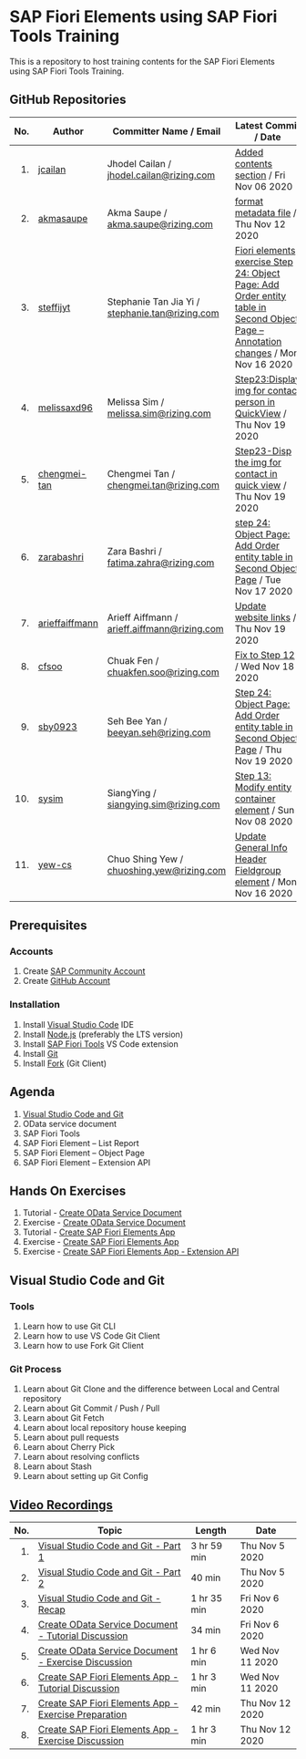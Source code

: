 # SAP Fiori Elements using SAP Fiori Tools Training

This is a repository to host training contents for the SAP Fiori Elements using SAP Fiori Tools Training.

## GitHub Repositories

| No. | Author | Committer Name / Email | Latest Commit / Date | Commits |
| ---:| ------ | ---------------------- | -------------------- |:-------:|
| 1. | [jcailan](https:&#x2F;&#x2F;github.com&#x2F;jcailan) | Jhodel Cailan / jhodel.cailan@rizing.com | [Added contents section](https:&#x2F;&#x2F;github.com&#x2F;jcailan&#x2F;fiori-element&#x2F;commit&#x2F;ad86a6b8116b4dd8ad657d3bbb54537ebb57abe1) / Fri Nov 06 2020 | [7](https:&#x2F;&#x2F;github.com&#x2F;jcailan&#x2F;fiori-element&#x2F;commits) |
| 2. | [akmasaupe](https:&#x2F;&#x2F;github.com&#x2F;akmasaupe) | Akma Saupe / akma.saupe@rizing.com | [format metadata file](https:&#x2F;&#x2F;github.com&#x2F;akmasaupe&#x2F;fiori-element&#x2F;commit&#x2F;38787acf68308c71198cd9356a83f5430d483b7f) / Thu Nov 12 2020 | [13](https:&#x2F;&#x2F;github.com&#x2F;akmasaupe&#x2F;fiori-element&#x2F;commits) |
| 3. | [steffijyt](https:&#x2F;&#x2F;github.com&#x2F;steffijyt) | Stephanie Tan Jia Yi / stephanie.tan@rizing.com | [Fiori elements exercise Step 24: Object Page: Add Order entity table in Second Object Page – Annotation changes](https:&#x2F;&#x2F;github.com&#x2F;steffijyt&#x2F;fiori-element&#x2F;commit&#x2F;50ec08e0d0c49b8b1b71f9b209cdc924e135dac1) / Mon Nov 16 2020 | [75](https:&#x2F;&#x2F;github.com&#x2F;steffijyt&#x2F;fiori-element&#x2F;commits) |
| 4. | [melissaxd96](https:&#x2F;&#x2F;github.com&#x2F;melissaxd96) | Melissa Sim / melissa.sim@rizing.com | [Step23:Display img for contact person in QuickView](https:&#x2F;&#x2F;github.com&#x2F;melissaxd96&#x2F;fiori-element&#x2F;commit&#x2F;4583ecb293715bd62699a4195d421748d117f27e) / Thu Nov 19 2020 | [85](https:&#x2F;&#x2F;github.com&#x2F;melissaxd96&#x2F;fiori-element&#x2F;commits) |
| 5. | [chengmei-tan](https:&#x2F;&#x2F;github.com&#x2F;chengmei-tan) | Chengmei Tan / chengmei.tan@rizing.com | [Step23-Disp the img for contact in quick view](https:&#x2F;&#x2F;github.com&#x2F;chengmei-tan&#x2F;fiori-element&#x2F;commit&#x2F;0adea9ad523b6643697a74a2f7e2472703a7da0f) / Thu Nov 19 2020 | [100](https:&#x2F;&#x2F;github.com&#x2F;chengmei-tan&#x2F;fiori-element&#x2F;commits) |
| 6. | [zarabashri](https:&#x2F;&#x2F;github.com&#x2F;zarabashri) | Zara Bashri / fatima.zahra@rizing.com | [step 24: Object Page: Add Order entity table in Second Object Page](https:&#x2F;&#x2F;github.com&#x2F;zarabashri&#x2F;fiori-element&#x2F;commit&#x2F;f68d7fb673ec3a5e09761daa1f05c35dc94d515d) / Tue Nov 17 2020 | [68](https:&#x2F;&#x2F;github.com&#x2F;zarabashri&#x2F;fiori-element&#x2F;commits) |
| 7. | [arieffaiffmann](https:&#x2F;&#x2F;github.com&#x2F;arieffaiffmann) | Arieff Aiffmann / arieff.aiffmann@rizing.com | [Update website links](https:&#x2F;&#x2F;github.com&#x2F;arieffaiffmann&#x2F;fiori-element&#x2F;commit&#x2F;a42e478e112d35673388728af3c85f84c67ddb36) / Thu Nov 19 2020 | [80](https:&#x2F;&#x2F;github.com&#x2F;arieffaiffmann&#x2F;fiori-element&#x2F;commits) |
| 8. | [cfsoo](https:&#x2F;&#x2F;github.com&#x2F;cfsoo) | Chuak Fen / chuakfen.soo@rizing.com | [Fix to Step 12](https:&#x2F;&#x2F;github.com&#x2F;cfsoo&#x2F;fiori-element&#x2F;commit&#x2F;5f33465d12e1aa79ebf6d644c875c53d489b10c7) / Wed Nov 18 2020 | [67](https:&#x2F;&#x2F;github.com&#x2F;cfsoo&#x2F;fiori-element&#x2F;commits) |
| 9. | [sby0923](https:&#x2F;&#x2F;github.com&#x2F;sby0923) | Seh Bee Yan / beeyan.seh@rizing.com | [Step 24: Object Page: Add Order entity table in Second Object Page](https:&#x2F;&#x2F;github.com&#x2F;sby0923&#x2F;fiori-element&#x2F;commit&#x2F;bf3aa6dc32163499ed3e60174a4b745f1d5759ac) / Thu Nov 19 2020 | [74](https:&#x2F;&#x2F;github.com&#x2F;sby0923&#x2F;fiori-element&#x2F;commits) |
| 10. | [sysim](https:&#x2F;&#x2F;github.com&#x2F;sysim) | SiangYing / siangying.sim@rizing.com | [Step 13: Modify entity container element](https:&#x2F;&#x2F;github.com&#x2F;sysim&#x2F;fiori-element&#x2F;commit&#x2F;0e7d5572ad98bc979af9b72f47ad4073d9a81901) / Sun Nov 08 2020 | [31](https:&#x2F;&#x2F;github.com&#x2F;sysim&#x2F;fiori-element&#x2F;commits) |
| 11. | [yew-cs](https:&#x2F;&#x2F;github.com&#x2F;yew-cs) | Chuo Shing Yew / chuoshing.yew@rizing.com | [Update General Info Header Fieldgroup element](https:&#x2F;&#x2F;github.com&#x2F;yew-cs&#x2F;fiori-element&#x2F;commit&#x2F;389fdedae39696eb0fbe66e647ae6e71274447ae) / Mon Nov 16 2020 | [89](https:&#x2F;&#x2F;github.com&#x2F;yew-cs&#x2F;fiori-element&#x2F;commits) |

## Prerequisites

### Accounts

1. Create [SAP Community Account](https://community.sap.com/)
2. Create [GitHub Account](https://github.com/join)

### Installation

1. Install [Visual Studio Code](https://code.visualstudio.com/download) IDE
2. Install [Node.js](https://nodejs.org/en/download/) (preferably the LTS version)
3. Install [SAP Fiori Tools](https://marketplace.visualstudio.com/items?itemName=SAPSE.sap-ux-fiori-tools-extension-pack) VS Code extension
4. Install [Git](https://git-scm.com/downloads)
5. Install [Fork](https://git-fork.com/) (Git Client)

## Agenda

1. [Visual Studio Code and Git](#visual-studio-code-and-git)
2. OData service document
3. SAP Fiori Tools
4. SAP Fiori Element – List Report
5. SAP Fiori Element – Object Page
6. SAP Fiori Element – Extension API

## Hands On Exercises

1. Tutorial - [Create OData Service Document](https://developers.sap.com/tutorials/hcp-webide-create-odata-model.html)
2. Exercise - [Create OData Service Document](https://vestapartners.sharepoint.com/:w:/s/DDCKL/EVNDaN_EKgpCiU6HcMJdBPoB5YPAIsrqBSPepsfQ9uiabQ?e=qnF9QF)
3. Tutorial - [Create SAP Fiori Elements App](https://developers.sap.com/group.fiori-tools-lrop.html)
4. Exercise - [Create SAP Fiori Elements App](https://vestapartners.sharepoint.com/:w:/s/DDCKL/EYBYhuWlyQFJmYzdjiPYsnoB-IKSMEZSTD-0vtw0tFf6Qg?e=X75eK6)
5. Exercise - [Create SAP Fiori Elements App - Extension API](https://vestapartners.sharepoint.com/:w:/s/DDCKL/EegjT3rJzGhEvqRJEp9OdmcBo2d4IKgGYZ0Jp8vjlOt3CQ?e=v5Skit)

## Visual Studio Code and Git

### Tools

1. Learn how to use Git CLI
2. Learn how to use VS Code Git Client
3. Learn how to use Fork Git Client

### Git Process

1. Learn about Git Clone and the difference between Local and Central repository
2. Learn about Git Commit / Push / Pull
3. Learn about Git Fetch
4. Learn about local repository house keeping
5. Learn about pull requests
6. Learn about Cherry Pick
7. Learn about resolving conflicts
8. Learn about Stash
9. Learn about setting up Git Config

## [Video Recordings](https://web.microsoftstream.com/channel/5f3ef69a-8ebf-4e07-90a3-7c6eb0c9e590)

| No. | Topic | Length | Date |
| ---:| ----- | ------ | ---- |
| 1. | [Visual Studio Code and Git - Part 1](https://web.microsoftstream.com/video/a9ca83d0-cc23-4792-93b1-df2676fae0ca) | 3 hr 59 min | Thu Nov 5 2020 |
| 2. | [Visual Studio Code and Git - Part 2](https://web.microsoftstream.com/video/3a183c92-8b2e-4741-92bd-7a03db60e4fd) | 40 min | Thu Nov 5 2020 |
| 3. | [Visual Studio Code and Git - Recap](https://web.microsoftstream.com/video/591f36b2-6fed-4f09-9741-a8964c76c43d)  | 1 hr 35 min | Fri Nov 6 2020 |
| 4. | [Create OData Service Document - Tutorial Discussion](https://web.microsoftstream.com/video/ece7ca34-8b6f-42cf-a3c8-7942bc0ed16c) | 34 min | Fri Nov 6 2020 |
| 5. | [Create OData Service Document - Exercise Discussion](https://web.microsoftstream.com/video/97d8865c-0849-4765-84ed-56cd68ed6fe9) | 1 hr 6 min | Wed Nov 11 2020 |
| 6. | [Create SAP Fiori Elements App - Tutorial Discussion](https://web.microsoftstream.com/video/1c62f6f6-ad69-41e0-a673-f98176a9c7a4) | 1 hr 3 min | Wed Nov 11 2020 |
| 7. | [Create SAP Fiori Elements App - Exercise Preparation](https://web.microsoftstream.com/video/2c946483-656a-4c07-9d7a-b250d59f4b3c) | 42 min | Thu Nov 12 2020 |
| 8. | [Create SAP Fiori Elements App - Exercise Discussion](https://web.microsoftstream.com/video/38cc11ba-6004-4bce-ac2d-667f930d90b8) | 1 hr 3 min | Thu Nov 12 2020 |